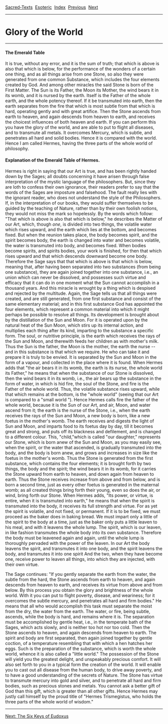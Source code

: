 [Sacred-Texts](../index)  [Esoteric](../eso/index)  [Index](index) 
[Previous](emerald)  [Next](eudoxus) 

------------------------------------------------------------------------

# Glory of the World

------------------------------------------------------------------------

  

#### The Emerald Table

  

It is true, without any error, and it is the sum of truth; that which is
above is also that which is below, for the performance of the wonders of
a certain one thing, and as all things arise from one Stone, so also
they were generated from one common Substance, which includes the four
elements created by God. And among other miracles the said Stone is born
of the First Matter. The Sun is its Father, the Moon its Mother, the
wind bears it in its womb, and it is nursed by the earth. Itself is the
Father of the whole earth, and the whole potency thereof. If it be
transmuted into earth, then the earth separates from the fire that which
is most subtle from that which is hard, operating gently and with great
artifice. Then the Stone ascends from earth to heaven, and again
descends from heaven to earth, and receives the choicest influences of
both heaven and earth. If you can perform this you have the glory of the
world, and are able to put to flight all diseases, and to transmute all
metals. It overcomes Mercury, which is subtle, and penetrates all hard
and solid bodies. Hence it is compared with the world. Hence I am called
Hermes, having the three parts of the whole world of philosophy.

  

#### Explanation of the Emerald Table of Hermes.

Hermes is right in saying that our Art is true, and has been rightly
handed down by the Sages; all doubts concerning it have arisen through
false interpretation of the mystic language of the philosophers. But,
since they are loth to confess their own ignorance, their readers prefer
to say that the words of the Sages are imposture and falsehood. The
fault really lies with the ignorant reader, who does not understand the
style of the Philosophers. If, in the interpretation of our books, they
would suffer themselves to be guided by the teaching of Nature, rather
than by their own foolish notions, they would not miss the mark so
hopelessly. By the words which follow: "That which is above is also that
which is below," he describes the Matter of our Art, which, though
*one*, is divided into two things, the volatile water which rises
upward, and the earth which lies at the bottom, and becomes fixed. But
when the reunion takes place, the body becomes spirit, and the spirit
becomes body, the earth is changed into water and becomes volatile, the
water is transmuted into body, and becomes fixed. When bodies become
spirits, and spirits bodies, your work is finished, for then that which
rises upward and that which descends downward become one body. Therefore
the Sage says that that which is above is that which is below, meaning
that, after having been separated into two substances (from being one
substance), they are again joined together into one substance, i.e., an
union which can never be dissolved, and possesses such virtue and
efficacy that it can do in one moment what the Sun cannot accomplish in
a thousand years. And this miracle is wrought by a thing which is
despised and rejected by the multitude. Again, the Sage tells us that
all things were created, and are still generated, from one first
substance and consist of the same elementary material; and in this first
substance God has appointed the four elements, which represent a common
material into which it might perhaps be possible to resolve all things.
Its development is brought about by the distillation of the Sun and
Moon. For it is operated upon by the natural heat of the Sun Moon, which
stirs up its internal action, and multiplies each thing after its kind,
imparting to the substance a specific form. The soul, or nutritive
principle, is the earth which receives the rays of the Sun and Moon, and
therewith feeds her children as with mother's milk. Thus the Sun is the
father, the Moon is the mother, the earth the nurse -- and in this
substance is that which we require. He who can take it and prepare it is
truly to be envied. It is separated by the Sun and Moon in the form of a
vapour, and collected in the place where it is found. When Hermes adds
that "the air bears it in its womb, the earth is its nurse, the whole
world its Father," he means that when the substance of our Stone is
dissolved, then the wind bears it in its womb, i.e., the air bears up
the substance in the form of water, in which is hid fire, the soul of
the Stone, and fire is the Father of the whole world. Thus, the volatile
substance rises upward, while that which remains at the bottom, is the
"whole world" (seeing that our Art is compared to a "small world ").
Hence Hermes calls fire the father of the whole world, because it is the
Sun of our Art, and air, Moon, and water ascend from it; the earth is
the nurse of the Stone, i.e., when the earth receives the rays of the
Sun and Moon, a new body is born, like a new foetus in the mother's
womb. The earth receives and digests the light of Sun and Moon, and
imparts food to its foetus day by day, till it becomes great and strong,
and puts off its blackness and defilement, and is changed to a different
colour. This, "child,"which is called "our daughter," represents our
Stone, which is born anew of the Sun and Moon, as you may easily see,
when the spirit, or the water that ascended, is gradually transmuted
into the body, and the body is born anew, and grows and increases in
size like the foetus in the mother's womb. Thus the Stone is generated
from the first substance, which contains the four elements; it is
brought forth by two things, the body and the spirit; the wind bears it
in its womb, for it carries the Stone upward from earth to heaven, and
down again from heaven to earth. Thus the Stone receives increase from
above and from below, and is born a second time, just as every other
foetus is generated in the maternal womb; as all created things bring
forth their young, even so does the air, or wind, bring forth our Stone.
When Hermes adds, "Its power, or virtue, is entire, when it is
transmuted into earth," he means that when the spirit is transmuted into
the body, it receives its full strength and virtue. For as yet the
spirit is volatile, and not fixed, or permanent. If it is to be fixed,
we must proceed as the baker does in baking bread. We must impart only a
little of the spirit to the body at a time, just as the baker only puts
a little leaven to his meal, and with it leavens the whole lump. The
spirit, which is our leaven, in like fashion transmutes the whole body
into its own substance. Therefore the body must be leavened again and
again, until the whole lump is thoroughly pervaded with the power of the
leaven. In our Art the body leavens the spirit, and transmutes it into
one body, and the spirit leavens the body, and transmutes it into one
spirit And the two, when they have become one, receive power to leaven
all things, into which they are injected, with their own virtue.

The Sage continues: "If you gently separate the earth from the water,
the subtle from the hard, the Stone ascends from earth to heaven, and
again descends from heaven to earth, and receives its virtue from above
and from below. By this process you obtain the glory and brightness of
the whole world. With it you can put to flight poverty, disease, and
weariness; for it overcomes the subtle mercury, and penetrates all hard
and firm bodies." He means that all who would accomplish this task must
separate the moist from the dry, the water from the earth. The water, or
fire, being subtle, ascends, while the body is hard, and remains where
it is. The separation must be accomplished by gentle heat, i.e., in the
temperate bath of the Sages, which acts slowly, and is neither too hot
nor too cold. Then the Stone ascends to heaven, and again descends from
heaven to earth. The spirit and body are first separated, then again
joined together by gentle coction, of a temperature resembling that with
which a hen hatches her eggs. Such is the preparation of the substance,
which is worth the whole world, whence it is also called a "little
world." The possession of the Stone will yield you the greatest delight,
and unspeakably precious comfort. It will also set forth to you in a
typical form the creation of the world. It will enable you to cast out
all disease from the human body, to drive away poverty, and to have a
good understanding of the secrets of Nature. The Stone has virtue to
transmute mercury into gold and silver, and to penetrate all hard and
firm bodies, such as precious stones and metals. You cannot ask a better
gift of God than this gift, which is greater than all other gifts. Hence
Hermes may justly call himself by the proud title of "Hermes
Trismegistus, who holds the three parts of the whole world of wisdom."

------------------------------------------------------------------------

[Next: The Six Keys of Eudoxus](eudoxus)

  
